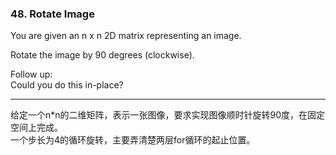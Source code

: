 ### 48. Rotate Image

You are given an n x n 2D matrix representing an image.

Rotate the image by 90 degrees (clockwise).

Follow up:    
Could you do this in-place?

* * *

给定一个n*n的二维矩阵，表示一张图像，要求实现图像顺时针旋转90度，在固定空间上完成。   
一个步长为4的循环旋转，主要弄清楚两层for循环的起止位置。    


